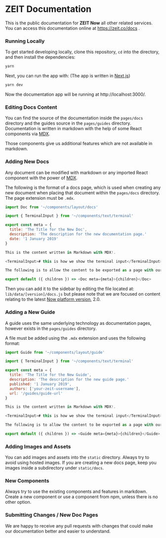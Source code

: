 # ZEIT Documentation

This is the public documentation for **ZEIT Now** all other related services.<br/>
You can access this documentation online at https://zeit.co/docs .

### Running Locally

To get started developing locally, clone this repository, `cd` into the directory, and then install the dependencies:

```bash
yarn
```

Next, you can run the app with:
(The app is written in [Next.js](https://github.com/zeit/next.js))

```bash
yarn dev
```

Now the documentation app will be running at http://localhost:3000/.

### Editing Docs Content

You can find the source of the documentation inside the `pages/docs` directory and the guides source in the `pages/guides` directory. Documentation is written in markdown with the help of some React components via [MDX](https://mdxjs.com/).

Those components give us additional features which are not available in markdown.

### Adding New Docs

Any document can be modified with markdown or any imported React component with the power of [MDX](https://github.com/mdx-js/mdx).

The following is the format of a docs page, which is used when creating any new document when placing that document within the `pages/docs` directory. The page extension must be `.mdx`.

```js
import Doc from '~/components/layout/docs'

import { TerminalInput } from '~/components/text/terminal'

export const meta = {
  title: 'The Title for the New Doc',
  description: 'The description for the new documentation page.'
  date: '1 January 2019'
}

This is the content written in Markdown with MDX!.

<TerminalInput># this is how we show the terminal input</TerminalInput>

The following is to allow the content to be exported as a page with our layout.

export default ({ children }) => <Doc meta={meta}>{children}</Doc>
```

Then you can add it to the sidebar by editing the file located at: `lib/data/[version]/docs.js` but please note that we are focused on content relating to the latest [Now platform version](https://zeit.co/docs/v2/platform/overview/), 2.0.

### Adding a New Guide

A guide uses the same underlying technology as documentation pages, however exists in the `pages/guides` directory.

A file must be added using the `.mdx` extension and uses the following format:

```js
import Guide from '~/components/layout/guide'

import { TerminalInput } from '~/components/text/terminal'

export const meta = {
  title: 'The Title for the New Guide',
  description: 'The description for the new guide page.'
  published: '1 January 2019',
  authors: ['your-zeit-username'],
  url: '/guides/guide-url'
}

This is the content written in Markdown with MDX!.

<TerminalInput># this is how we show the terminal input</TerminalInput>

The following is to allow the content to be exported as a page with our layout.

export default ({ children }) => <Guide meta={meta}>{children}</Guide>
```

### Adding Images and Assets

You can add images and assets into the `static` directory. Always try to avoid using hosted images.
If you are creating a new docs page, keep you images inside a subdirectory under `static/docs`.

### New Components

Always try to use the existing components and features in markdown. Create a new component or use a component from npm, unless there is no other option.

### Submitting Changes / New Doc Pages

We are happy to receive any pull requests with changes that could make our documentation better and easier to understand.
